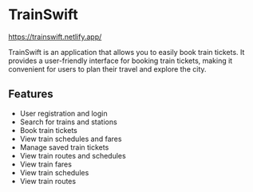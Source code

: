 # TrainSwift
https://trainswift.netlify.app/

TrainSwift is an application that allows you to easily book train tickets. It provides a user-friendly interface for booking train tickets, making it convenient for users to plan their travel and explore the city.

## Features

- User registration and login
- Search for trains and stations
- Book train tickets
- View train schedules and fares
- Manage saved train tickets
- View train routes and schedules
- View train fares
- View train schedules
- View train routes
